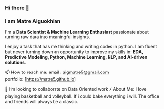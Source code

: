 ### Hi there 👋

### I am Matre Aiguokhian
I'm a **Data Scientist & Machine Learning Enthusiast** passionate about turning raw data into meaningful insights.

I enjoy a task that has me thinking and writing codes in python.
I am fluent but never turning down an opportunity to improve my skills in: **EDA, Predictive Modeling, Python, Machine Learning, NLP, and AI-driven solutions**. 

📫 How to reach me:
email : aigmatre5@gmail.com  
portfolio: [https://matre5.github.io]

👯 I’m looking to collaborate on Data Oriented work
⚡ About Me: I love playing basketball and volleyball. If i could bake everything i will. 
              The office and friends will always be a classic.
<!--
**Matre5/Matre5** is a ✨ _special_ ✨ repository because its `README.md` (this file) appears on your GitHub profile.

Here are some ideas to get you started:

- 🔭 I’m currently working on ...
- 🌱 I’m currently learning ...
- 👯 I’m looking to collaborate on ...
- 🤔 I’m looking for help with ...
- 💬 Ask me about ...
- 📫 How to reach me: ...
- 😄 Pronouns: ...
- ⚡ Fun fact: ...
-->

